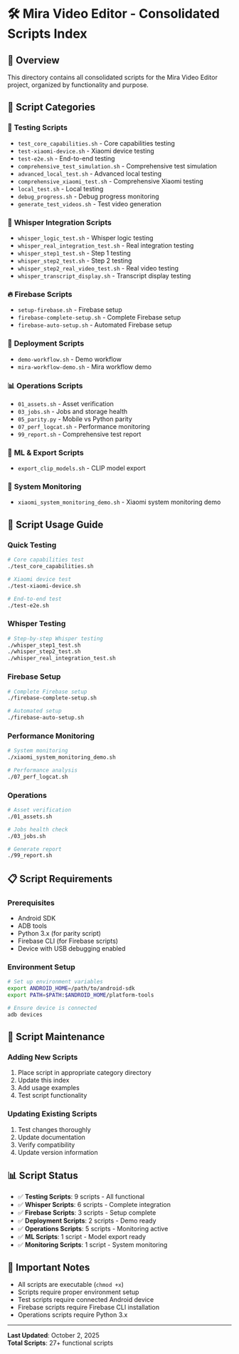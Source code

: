 # 🛠️ Mira Video Editor - Consolidated Scripts Index

## 🎯 Overview
This directory contains all consolidated scripts for the Mira Video Editor project, organized by functionality and purpose.

## 📁 Script Categories

### 🧪 **Testing Scripts**
- `test_core_capabilities.sh` - Core capabilities testing
- `test-xiaomi-device.sh` - Xiaomi device testing
- `test-e2e.sh` - End-to-end testing
- `comprehensive_test_simulation.sh` - Comprehensive test simulation
- `advanced_local_test.sh` - Advanced local testing
- `comprehensive_xiaomi_test.sh` - Comprehensive Xiaomi testing
- `local_test.sh` - Local testing
- `debug_progress.sh` - Debug progress monitoring
- `generate_test_videos.sh` - Test video generation

### 🎤 **Whisper Integration Scripts**
- `whisper_logic_test.sh` - Whisper logic testing
- `whisper_real_integration_test.sh` - Real integration testing
- `whisper_step1_test.sh` - Step 1 testing
- `whisper_step2_test.sh` - Step 2 testing
- `whisper_step2_real_video_test.sh` - Real video testing
- `whisper_transcript_display.sh` - Transcript display testing

### 🔥 **Firebase Scripts**
- `setup-firebase.sh` - Firebase setup
- `firebase-complete-setup.sh` - Complete Firebase setup
- `firebase-auto-setup.sh` - Automated Firebase setup

### 🚀 **Deployment Scripts**
- `demo-workflow.sh` - Demo workflow
- `mira-workflow-demo.sh` - Mira workflow demo

### 📊 **Operations Scripts**
- `01_assets.sh` - Asset verification
- `03_jobs.sh` - Jobs and storage health
- `05_parity.py` - Mobile vs Python parity
- `07_perf_logcat.sh` - Performance monitoring
- `99_report.sh` - Comprehensive test report

### 🤖 **ML & Export Scripts**
- `export_clip_models.sh` - CLIP model export

### 📱 **System Monitoring**
- `xiaomi_system_monitoring_demo.sh` - Xiaomi system monitoring demo

## 🎯 Script Usage Guide

### **Quick Testing**
```bash
# Core capabilities test
./test_core_capabilities.sh

# Xiaomi device test
./test-xiaomi-device.sh

# End-to-end test
./test-e2e.sh
```

### **Whisper Testing**
```bash
# Step-by-step Whisper testing
./whisper_step1_test.sh
./whisper_step2_test.sh
./whisper_real_integration_test.sh
```

### **Firebase Setup**
```bash
# Complete Firebase setup
./firebase-complete-setup.sh

# Automated setup
./firebase-auto-setup.sh
```

### **Performance Monitoring**
```bash
# System monitoring
./xiaomi_system_monitoring_demo.sh

# Performance analysis
./07_perf_logcat.sh
```

### **Operations**
```bash
# Asset verification
./01_assets.sh

# Jobs health check
./03_jobs.sh

# Generate report
./99_report.sh
```

## 📋 Script Requirements

### **Prerequisites**
- Android SDK
- ADB tools
- Python 3.x (for parity script)
- Firebase CLI (for Firebase scripts)
- Device with USB debugging enabled

### **Environment Setup**
```bash
# Set up environment variables
export ANDROID_HOME=/path/to/android-sdk
export PATH=$PATH:$ANDROID_HOME/platform-tools

# Ensure device is connected
adb devices
```

## 🔧 Script Maintenance

### **Adding New Scripts**
1. Place script in appropriate category directory
2. Update this index
3. Add usage examples
4. Test script functionality

### **Updating Existing Scripts**
1. Test changes thoroughly
2. Update documentation
3. Verify compatibility
4. Update version information

## 📊 Script Status
- ✅ **Testing Scripts**: 9 scripts - All functional
- ✅ **Whisper Scripts**: 6 scripts - Complete integration
- ✅ **Firebase Scripts**: 3 scripts - Setup complete
- ✅ **Deployment Scripts**: 2 scripts - Demo ready
- ✅ **Operations Scripts**: 5 scripts - Monitoring active
- ✅ **ML Scripts**: 1 script - Model export ready
- ✅ **Monitoring Scripts**: 1 script - System monitoring

## 🚨 Important Notes
- All scripts are executable (`chmod +x`)
- Scripts require proper environment setup
- Test scripts require connected Android device
- Firebase scripts require Firebase CLI installation
- Operations scripts require Python 3.x

---
**Last Updated**: October 2, 2025  
**Total Scripts**: 27+ functional scripts
